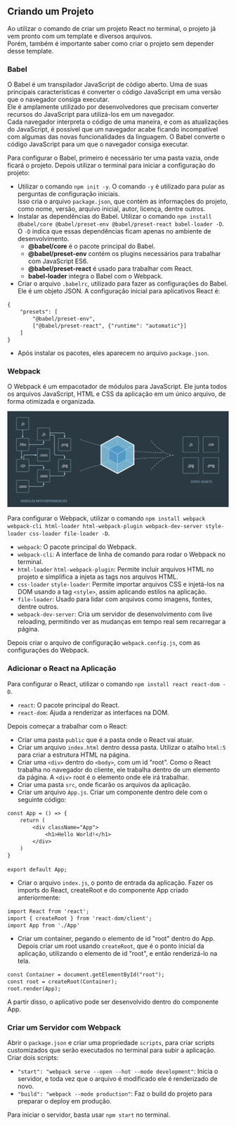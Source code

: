 ## Criando um Projeto

Ao utilizar o comando de criar um projeto React no terminal, o projeto já vem pronto com um template e diversos arquivos.  
Porém, também é importante saber como criar o projeto sem depender desse template.

### Babel

O Babel é um transpilador JavaScript de código aberto. Uma de suas principais características é converter o código JavaScript em uma versão que o navegador consiga executar.  
Ele é amplamente utilizado por desenvolvedores que precisam converter recursos do JavaScript para utilizá-los em um navegador.  
Cada navegador interpreta o código de uma maneira, e com as atualizações do JavaScript, é possível que um navegador acabe ficando incompatível com algumas das novas funcionalidades da linguagem. O Babel converte o código JavaScript para um que o navegador consiga executar.

Para configurar o Babel, primeiro é necessário ter uma pasta vazia, onde ficará o projeto. Depois utilizar o terminal para iniciar a configuração do projeto:
- Utilizar o comando `npm init -y`. O comando `-y` é utilizado para pular as perguntas de configuração iniciais.  
Isso cria o arquivo `package.json`, que contém as informações do projeto, como nome, versão, arquivo inicial, autor, licença, dentre outros.
- Instalar as dependências do Babel. Utilizar o comando `npm install @babel/core @babel/preset-env @babel/preset-react babel-loader -D`. O `-D` indica que essas dependências ficam apenas no ambiente de desenvolvimento.
    - **@babel/core** é o pacote principal do Babel.
    - **@babel/preset-env** contém os plugins necessários para trabalhar com JavaScript ES6.
    - **@babel/preset-react** é usado para trabalhar com React.
    - **babel-loader** integra o Babel com o Webpack.
- Criar o arquivo `.babelrc`, utilizado para fazer as configurações do Babel. Ele é um objeto JSON. A configuração inicial para aplicativos React é:
```
{
    "presets": [
        "@babel/preset-env",
        ["@babel/preset-react", {"runtime": "automatic"}]
    ]
}
```
- Após instalar os pacotes, eles aparecem no arquivo `package.json`.

### Webpack

O Webpack é um empacotador de módulos para JavaScript. Ele junta todos os arquivos JavaScript, HTML e CSS da aplicação em um único arquivo, de forma otimizada e organizada.  

![Webpack](WebpackBundling.png)

Para configurar o Webpack, utilizar o comando `npm install webpack webpack-cli html-loader html-webpack-plugin webpack-dev-server style-loader css-loader file-loader -D`.
- `webpack`: O pacote principal do Webpack.
- `webpack-cli`: A interface de linha de comando para rodar o Webpack no terminal.
- `html-loader` `html-webpack-plugin`: Permite incluir arquivos HTML no projeto e simplifica a injeta as tags nos arquivos HTML. 
- `css-loader` `style-loader`: Permite importar arquivos CSS e injetá-los na DOM usando a tag `<style>`, assim aplicando estilos na aplicação.
- `file-loader`: Usado para lidar com arquivos como imagens, fontes, dentre outros. 
- `webpack-dev-server`: Cria um servidor de desenvolvimento com live reloading, permitindo ver as mudanças em tempo real sem recarregar a página.

Depois criar o arquivo de configuração `webpack.config.js`, com as configurações do Webpack.

### Adicionar o React na Aplicação

Para configurar o React, utilizar o comando `npm install react react-dom -D`.
- `react`: O pacote principal do React.
- `react-dom`: Ajuda a renderizar as interfaces na DOM.

Depois começar a trabalhar com o React:
- Criar uma pasta `public` que é a pasta onde o React vai atuar.
- Criar um arquivo `index.html` dentro dessa pasta. Utilizar o atalho `html:5` para criar a estrutura HTML na página.
- Criar uma `<div>` dentro do `<body>`, com um id "root". Como o React trabalha no navegador do cliente, ele trabalha dentro de um elemento da página. A `<div>` root é o elemento onde ele irá trabalhar.
- Criar uma pasta `src`, onde ficarão os arquivos da aplicação.
- Criar um arquivo `App.js`. Criar um componente dentro dele com o seguinte código:
```
const App = () => {
    return (
        <div className="App">
            <h1>Hello World!</h1>
        </div>
    )
}

export default App;
```
- Criar o arquivo `index.js`, o ponto de entrada da aplicação. Fazer os imports do React, createRoot e do componente App criado anteriormente:
```
import React from 'react';
import { createRoot } from 'react-dom/client';
import App from './App'
```
- Criar um container, pegando o elemento de id "root" dentro do App. Depois criar um root usando `createRoot`, que é o ponto inicial da aplicação, utilizando o elemento de id "root", e então renderizá-lo na tela.
```
const Container = document.getElementById("root");
const root = createRoot(Container);
root.render(App);
```

A partir disso, o aplicativo pode ser desenvolvido dentro do componente App.

### Criar um Servidor com Webpack

Abrir o `package.json` e criar uma propriedade `scripts`, para criar scripts customizados que serão executados no terminal para subir a aplicação.  
Criar dois scripts:
- `"start": "webpack serve --open --hot --mode development"`: Inicia o servidor, e toda vez que o arquivo é modificado ele é renderizado de novo.
- `"build": "webpack --mode production"`: Faz o build do projeto para preparar o deploy em produção.

Para iniciar o servidor, basta usar `npm start` no terminal.